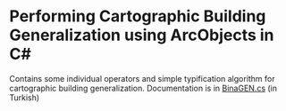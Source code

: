# Performing Cartographic Building Generalization using ArcObjects in C#

Contains some individual operators and simple typification algorithm for cartographic building generalization. Documentation is in [BinaGEN.cs](https://github.com/kadirsahbaz/Cartographic-Generalisaziton-ArcObjects/blob/master/Genellestirme/S%C4%B1n%C4%B1flar/BinaGEN.cs) (in Turkish)
